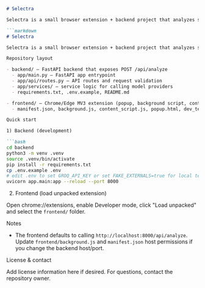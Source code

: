 ```markdown
# Selectra

Selectra is a small browser extension + backend project that analyzes selected text using AI models and returns summaries, explanations, sentiment, and source-finding assistance.

```markdown
# Selectra

Selectra is a small browser extension + backend project that analyzes selected text using AI models and returns summaries, explanations, sentiment, and source-finding assistance.

Repository layout

- backend/ — FastAPI backend that exposes POST /api/analyze
  - app/main.py — FastAPI app entrypoint
  - app/api/routes.py — API routes and request validation
  - app/services/ — service logic for calling model providers
  - requirements.txt, .env.example, README.md

- frontend/ — Chrome/Edge MV3 extension (popup, background script, content script, manifest)
  - manifest.json, background.js, content_script.js, popup.html, dev_tester.html

Quick start

1) Backend (development)

```bash
cd backend
python3 -m venv .venv
source .venv/bin/activate
pip install -r requirements.txt
cp .env.example .env
# edit .env to set GROQ_API_KEY or set FAKE_EXTERNALS=true for local testing
uvicorn app.main:app --reload --port 8000
```

2) Frontend (load unpacked extension)

Open chrome://extensions, enable Developer mode, click "Load unpacked" and select the `frontend/` folder.

Notes

- The frontend defaults to calling `http://localhost:8000/api/analyze`. Update `frontend/background.js` and `manifest.json` host permissions if you change the backend host/port.

License & contact

Add license information here if desired. For questions, contact the repository owner.

``` 
